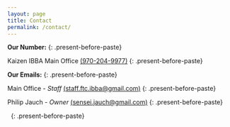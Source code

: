 ```yaml
---
layout: page
title: Contact
permalink: /contact/
---
```



**Our Number:**
{: .present-before-paste}

Kaizen IBBA Main Office [(970-204-9977)](tel:+19702049977)
{: .present-before-paste}

**Our Emails:**
{: .present-before-paste}

Main Office - *Staff* [(staff.ftc.ibba@gmail.com)](javascript:void(location.href='mailto:'+String.fromCharCode(115,116,97,102,102,46,102,116,99,46,105,98,98,97,64,103,109,97,105,108,46,99,111,109)))
{: .present-before-paste}

Philip Jauch - *Owner* [(sensei.jauch@gmail.com)](javascript:void(location.href='mailto:'+String.fromCharCode(115,101,110,115,101,105,46,106,97,117,99,104,64,103,109,97,105,108,46,99,111,109)))
{: .present-before-paste}

&nbsp;
{: .present-before-paste}